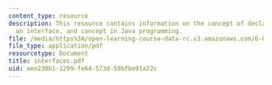 ```yaml
---
content_type: resource
description: This resource contains information on the concept of declaring, implementing
  an interface, and concept in Java programming.
file: /media/https%3A/open-learning-course-data-rc.s3.amazonaws.com/6-092-java-preparation-for-6-170-january-iap-2006/aee230b11299fe64573d59bfbe91a22c_interfaces.pdf
file_type: application/pdf
resourcetype: Document
title: interfaces.pdf
uid: aee230b1-1299-fe64-573d-59bfbe91a22c
---
```

